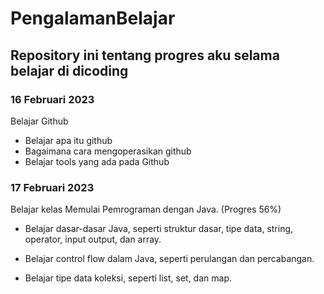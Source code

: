 # PengalamanBelajar
## Repository ini tentang progres aku selama belajar di dicoding

### 16 Februari 2023
Belajar Github
  - Belajar apa itu github 
  - Bagaimana cara mengoperasikan github
  - Belajar tools yang ada pada Github

### 17 Februari 2023
Belajar kelas Memulai Pemrograman dengan Java. (Progres 56%)

  - Belajar dasar-dasar Java, seperti struktur dasar, tipe data, string, operator, input output, dan array.

  - Belajar control flow dalam Java, seperti perulangan dan percabangan.

  - Belajar tipe data koleksi, seperti list, set, dan map.
